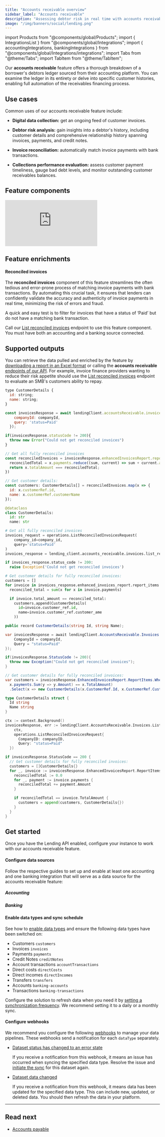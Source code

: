```yaml
---
title: "Accounts receivable overview"
sidebar_label: "Accounts receivable"
description: "Assessing debtor risk in real time with accounts receivable insights"
image: "/img/banners/social/lending.png"
---
```


import Products from "@components/global/Products";
import { IntegrationsList } from "@components/global/Integrations";
import { accountingIntegrations, bankingIntegrations } from "@components/global/Integrations/integrations";
import Tabs from "@theme/Tabs";
import TabItem from "@theme/TabItem";

Our **accounts receivable** feature offers a thorough breakdown of a borrower's debtors ledger sourced from their accounting platform. You can examine the ledger in its entirety or delve into specific customer histories, enabling full automation of the receivables financing process.

## Use cases

Common uses of our accounts receivable feature include:

- **Digital data collection:** get an ongoing feed of customer invoices.

- **Debtor risk analysis:** gain insights into a debtor's history, including customer details and comprehensive relationship history spanning invoices, payments, and credit notes.

- **Invoice reconciliation:** automatically match invoice payments with bank transactions.

- **Collections performance evaluation:** assess customer payment timeliness, gauge bad debt levels, and monitor outstanding customer receivables balances.

## Feature components

<iframe
  src="https://docs.google.com/spreadsheets/d/e/2PACX-1vQXnkKj3esBrzpD--pKV_tVTfTHxDPpxz8BBFe2SjcNt6kB2-qcTFDxEye3kxHWu91mYRzLoCjYfpHH/pubhtml?gid=1688137158&amp;single=true&amp;widget=true&amp;headers=false"
  frameborder="0"
  style={{ top: 0, left: 0, width: "100%", height: "660px" }}
></iframe>

## Feature enrichments

#### Reconciled invoices

The **reconciled invoices** component of this feature streamlines the often tedious and error-prone process of matching invoice payments with bank transactions. By automating this crucial task, it ensures that lenders can confidently validate the accuracy and authenticity of invoice payments in real time, minimizing the risk of errors and fraud. 

A quick and easy test is to filter for invoices that have a status of ‘Paid’ but do not have a matching bank transaction. 

Call our [List reconciled invoices](/lending-api#/operations/list-reconciled-invoices) endpoint to use this feature component. You must have both an accounting and a banking source connected. 

## Supported outputs

You can retrieve the data pulled and enriched by the feature by [downloading a report in an Excel format](/lending/features/excel-download-overview) or calling the **accounts receivable** [endpoints of our API](/lending-api#/operations/list-reconciled-invoices).
For example, invoice finance providers wanting to reduce their risk appetite should use the [List reconciled invoices](/lending-api#/operations/list-reconciled-invoices) endpoint to evaluate an SMB's customers ability to repay.

<Tabs>

<TabItem value="nodejs" label="TypeScript">

```javascript
type CustomerDetails {
  id: string;
  name: string;
}

const invoicesResponse = await lendingClient.accountsReceivable.invoices.listReconciled({
    companyId: companyId,
    query: 'status=Paid'
  });

if(invoicesResponse.statusCode != 200){
  throw new Error("Could not get reconciled invoices")
}

// Get all fully reconciled invoices
const reconciledInvoices = invoicesResponse.enhancedInvoicesReport.reportItems.filter(x => {
  reconciledTotal = x.payments.reduce((sum, current) => sum + current.amount, 0);
  return x.totalAmount === reconciledTotal;
})

// Get customer details:
const customers: CustomerDetails[] = reconciledInvoices.map(x => {
  id: x.customerRef.id,
  name: x.customerRef.customerName
});
```

</TabItem>

<TabItem value="python" label="Python">

```python
@dataclass
class CustomerDetails:
  id: str
  name: str

# Get all fully reconciled invoices
invoices_request = operations.ListReconciledInvoicesRequest(
    company_id=company_id,
    query='status=Paid'
)
invoices_response = lending_client.accounts_receivable.invoices.list_reconciled(invoices_request)

if invoices_response.status_code != 200:
  raise Exception('Could not get reconciled invoices')

# Get customer details for fully reconciled invoices:
customers = []
for invoice in invoices_response.enhanced_invoices_report.report_items:
  reconciled_total = sum(x for x in invoice.payments)

  if invoice.total_amount == reconciled_total:
    customers.append(CustomerDetails(
      id=invoice.customer_ref.id,
      name=invoice.customer_ref.customer_ame
    ))
```

</TabItem>

<TabItem value="csharp" label="C#">

```csharp
public record CustomerDetails(string Id, string Name);

var invoicesResponse = await lendingClient.AccountsReceivable.Invoices.ListReconciledAsync(new() {
    CompanyId = companyId,
    Query = "status=Paid"
});

if(invoicesResponse.StatusCode != 200){
  throw new Exception("Could not get reconciled invoices");
}

// Get customer details for fully reconciled invoices:
var customers = invoicesResponse.EnhancedInvoicesReport.ReportItems.Where(x =>
  x.payments.Sum(y => y.Amount) == x.TotalAmount)
  .Select(x => new CustomerDetails(x.CustomerRef.Id, x.CustomerRef.CustomerName);
```

</TabItem>

<TabItem value="go" label="Go">

```go
type CustomerDetails struct {
  Id string
  Name string
}

ctx := context.Background()
invoicesResponse, err := lendingClient.AccountsReceivable.Invoices.ListReconciled(
    ctx,
    operations.ListReconciledInvoicesRequest{
      CompanyID: companyID,
      Query: "status=Paid"
  })

if invoicesResponse.StatusCode == 200 {
  // Get customer details for fully reconciled invoices:
  customers = []CustomerDetails{}
  for _, invoice := invoicesResponse.EnhancedInvoicesReport.ReportItems {
    reconciledTotal := 0.0
    for _, payment := invoice.payments {
      reconciledTotal += payment.Amount
    }

    if reconciledTotal == invoice.TotalAmount {
      customers = append(customers, CustomerDetails{})
    }
  }
}
```

</TabItem>

</Tabs>

## Get started

Once you have the Lending API enabled, configure your instance to work with our accounts receivable feature. 

#### Configure data sources

Follow the respective guides to set up and enable at least one accounting and one banking integration that will serve as a data source for the accounts receivable feature:

##### Accounting

<IntegrationsList integrations={accountingIntegrations} />

##### Banking

<IntegrationsList integrations={bankingIntegrations} />

#### Enable data types and sync schedule

See how to [enable data types](/core-concepts/data-type-settings#override-the-default-sync-settings) and ensure the following data types have been switched on:

- Customers `customers`
- Invoices `invoices`
- Payments `payments`
- Credit Notes `creditNotes`
- Account transactions `accountTransactions`
- Direct costs `directCosts`
- Direct incomes `directIncomes`
- Transfers `transfers`
- Accounts `banking-accounts`
- Transactions `banking-transactions`

Configure the solution to refresh data when you need it by [setting a synchronization frequency](/core-concepts/data-type-settings#choose-a-synchronization-frequency). We recommend setting it to a daily or a monthly sync.

#### Configure webhooks

We recommend you configure the following [webhooks](/using-the-api/webhooks/core-rules-types) to manage your data pipelines. These webhooks send a notification for each `dataType` separately.

- [Dataset status has changed to an error state](/using-the-api/webhooks/core-rules-types#dataset-status-has-changed-to-an-error-state)  

  If you receive a notification from this webhook, it means an issue has occurred when syncing the specified data type. Resolve the issue and [initiate the sync](/using-the-api/queueing-data-syncs#refresh-data) for this dataset again. 
 
- [Dataset data changed](/using-the-api/webhooks/core-rules-types#dataset-data-changed)  

  If you receive a notification from this webhook, it means data has been updated for the specified data type. This can include new, updated, or deleted data. You should then refresh the data in your platform.

---

## Read next
- [Accounts payable](/lending/features/accounts-payable-overview)
